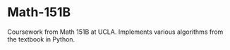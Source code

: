 # Math-151B
Coursework from Math 151B at UCLA. Implements various algorithms from the textbook in Python.
